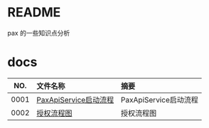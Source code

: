 # README

pax 的一些知识点分析

# docs

NO.|文件名称|摘要
:--:|:--|:--
0001| [PaxApiService启动流程](pax/0001_PaxApiService_20230107.md) | PaxApiService启动流程
0002| [授权流程图](pax/0002_authinfo_20230107.md) | 授权流程图